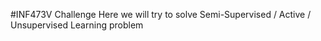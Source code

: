 
#INF473V Challenge
Here we will try to solve Semi-Supervised / Active / Unsupervised Learning problem   
